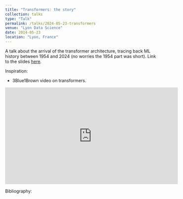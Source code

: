 ```yaml
---
title: "Transformers: the story"
collection: talks
type: "Talk"
permalink: /talks/2024-05-23-transformers
venue: "Lyon Data Science"
date: 2014-05-23
location: "Lyon, France"
---
```


A talk about the arrival of the transformer architecture, tracing back ML history between 1954 and 2024 (no worries the 1954 part was short). Link to the slides [here](https://docs.google.com/presentation/d/1RdsZqU3sMzYV85fliviqXNGwDKULplATmQ-PagmbqDA/edit?usp=sharing).


Inspiration:
* 3Blue1Brown video on transformers.

<iframe width="560" height="315" src="https://www.youtube.com/embed/eMlx5fFNoYc?si=f8LvdNGtDRApfHYY" title="YouTube video player" frameborder="0" allow="accelerometer; autoplay; clipboard-write; encrypted-media; gyroscope; picture-in-picture; web-share" referrerpolicy="strict-origin-when-cross-origin" allowfullscreen>
</iframe>

Bibliography:


